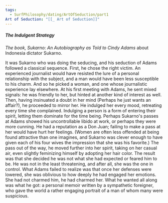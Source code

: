 ```yaml
---
tags:
  - SurfPhilosophy/dating/ArtOfSeduction/part1
Art of Seduction: "[[_ Art of Seduction]]"
---
```



##### The Indulgent Strategy
*The book, Sukarno: An Autobiography as Told to Cindy Adams* about Indonesia dictator Sukarno. 

It was Sukarno who was doing the seducing, and his seduction of Adams followed a classical sequence. First, he chose the right victim. An experienced journalist would have resisted the lure of a personal relationship with the subject, and a man would have been less susceptible to his charm. And so he picked a woman, and one whose journalistic experience lay elsewhere. At his first meeting with Adams, he sent mixed signals: he was friendly to her, but hinted at another kind of interest as well. Then, having insinuated a doubt in her mind (Perhaps he just wants an affair?), he proceeded to mirror her. He indulged her every mood, retreating every time she complained. Indulging a person is a form of entering their spirit, letting them dominate for the time being. Perhaps Sukarno's passes at Adams showed his uncontrollable libido at work, or perhaps they were more cunning. He had a reputation as a Don Juan; failing to make a pass at her would have hurt her feelings. (Women are often less offended at being found attractive than one imagines, and Sukarno was clever enough to have given each of his four wives the impression that she was his favorite.) The pass out of the way, he moved further into her spirit, taking on her casual air, even slightly feminizing himself by adopting her hair color. The result was that she decided he was not what she had expected or feared him to be. He was not in the least threatening, and after all, she was the one in control. What Adams failed to realize was that once her defenses were lowered, she was oblivious to how deeply he had engaged her emotions. She had not charmed him, he had charmed her. What he wanted all along was what he got: a personal memoir written by a sympathetic foreigner, who gave the world a rather engaging portrait of a man of whom many were suspicious.